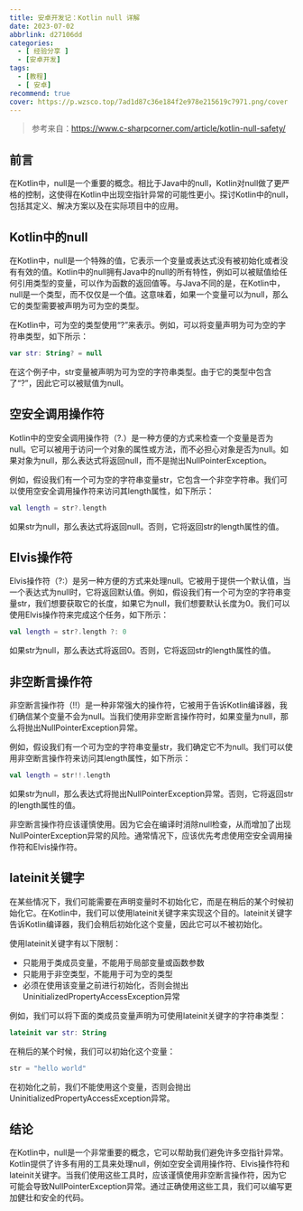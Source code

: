 ```yaml
---
title: 安卓开发记：Kotlin null 详解
date: 2023-07-02
abbrlink: d27106dd
categories:
  - [ 经验分享 ]
  - [安卓开发]
tags:
  - [教程]
  - [ 安卓]
recommend: true
cover: https://p.wzsco.top/7ad1d87c36e184f2e978e215619c7971.png/cover
---
```

> 参考来自：https://www.c-sharpcorner.com/article/kotlin-null-safety/

## 前言

在Kotlin中，null是一个重要的概念。相比于Java中的null，Kotlin对null做了更严格的控制，这使得在Kotlin中出现空指针异常的可能性更小。探讨Kotlin中的null，包括其定义、解决方案以及在实际项目中的应用。

## Kotlin中的null

在Kotlin中，null是一个特殊的值，它表示一个变量或表达式没有被初始化或者没有有效的值。Kotlin中的null拥有Java中的null的所有特性，例如可以被赋值给任何引用类型的变量，可以作为函数的返回值等。与Java不同的是，在Kotlin中，null是一个类型，而不仅仅是一个值。这意味着，如果一个变量可以为null，那么它的类型需要被声明为可为空的类型。

在Kotlin中，可为空的类型使用“?”来表示。例如，可以将变量声明为可为空的字符串类型，如下所示：

```kotlin
var str: String? = null
```

在这个例子中，str变量被声明为可为空的字符串类型。由于它的类型中包含了“?”，因此它可以被赋值为null。

## 空安全调用操作符

Kotlin中的空安全调用操作符（?.）是一种方便的方式来检查一个变量是否为null。它可以被用于访问一个对象的属性或方法，而不必担心对象是否为null。如果对象为null，那么表达式将返回null，而不是抛出NullPointerException。

例如，假设我们有一个可为空的字符串变量str，它包含一个非空字符串。我们可以使用空安全调用操作符来访问其length属性，如下所示：

```kotlin
val length = str?.length
```

如果str为null，那么表达式将返回null。否则，它将返回str的length属性的值。

## Elvis操作符

Elvis操作符（?:）是另一种方便的方式来处理null。它被用于提供一个默认值，当一个表达式为null时，它将返回默认值。例如，假设我们有一个可为空的字符串变量str，我们想要获取它的长度，如果它为null，我们想要默认长度为0。我们可以使用Elvis操作符来完成这个任务，如下所示：

```kotlin
val length = str?.length ?: 0
```

如果str为null，那么表达式将返回0。否则，它将返回str的length属性的值。

## 非空断言操作符

非空断言操作符（!!）是一种非常强大的操作符，它被用于告诉Kotlin编译器，我们确信某个变量不会为null。当我们使用非空断言操作符时，如果变量为null，那么将抛出NullPointerException异常。

例如，假设我们有一个可为空的字符串变量str，我们确定它不为null。我们可以使用非空断言操作符来访问其length属性，如下所示：

```kotlin
val length = str!!.length
```

如果str为null，那么表达式将抛出NullPointerException异常。否则，它将返回str的length属性的值。

非空断言操作符应该谨慎使用。因为它会在编译时消除null检查，从而增加了出现NullPointerException异常的风险。通常情况下，应该优先考虑使用空安全调用操作符和Elvis操作符。

## lateinit关键字

在某些情况下，我们可能需要在声明变量时不初始化它，而是在稍后的某个时候初始化它。在Kotlin中，我们可以使用lateinit关键字来实现这个目的。lateinit关键字告诉Kotlin编译器，我们会稍后初始化这个变量，因此它可以不被初始化。

使用lateinit关键字有以下限制：

- 只能用于类成员变量，不能用于局部变量或函数参数
- 只能用于非空类型，不能用于可为空的类型
- 必须在使用该变量之前进行初始化，否则会抛出UninitializedPropertyAccessException异常

例如，我们可以将下面的类成员变量声明为可使用lateinit关键字的字符串类型：

```kotlin
lateinit var str: String
```

在稍后的某个时候，我们可以初始化这个变量：

```kotlin
str = "hello world"
```

在初始化之前，我们不能使用这个变量，否则会抛出UninitializedPropertyAccessException异常。

## 结论

在Kotlin中，null是一个非常重要的概念，它可以帮助我们避免许多空指针异常。Kotlin提供了许多有用的工具来处理null，例如空安全调用操作符、Elvis操作符和lateinit关键字。当我们使用这些工具时，应该谨慎使用非空断言操作符，因为它可能会导致NullPointerException异常。通过正确使用这些工具，我们可以编写更加健壮和安全的代码。
